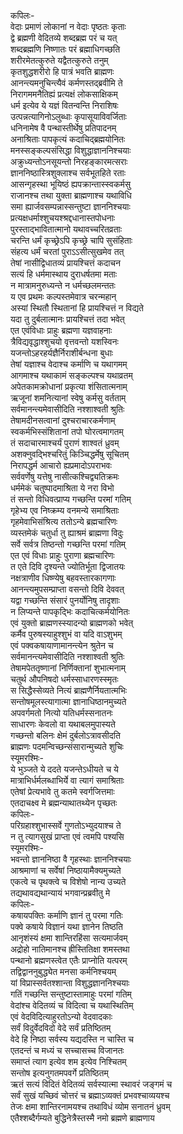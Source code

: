 कपिलः-   
वेदाः प्रमाणं लोकानां न वेदाः पृष्ठतः कृताः  
द्वे ब्रह्मणी वेदितव्ये शब्दब्रह्म परं च यत्  
शब्दब्रह्मणि निष्णातः परं ब्रह्माधिगच्छति  
शरीरमेतत्कुरुते यद्वैतत्कुरुते तनुम्  
कृतशुद्धशरीरो हि पात्रं भवति ब्राह्मणः  
आनन्त्यमनुचिन्त्यैवं कर्मणस्तद्ब्रवीमि ते  
निरागममनैतिह्यं प्रत्यक्षं लोकसाक्षिकम्  
धर्म इत्येव ये यज्ञं वितन्वन्ति निराशिषः  
उत्पन्नत्यागिनोऽलुब्धाः कृपासूयाविवर्जिताः  
धनिनामेष वै पन्थास्तीर्थेषु प्रतिपादनम्  
अनाश्रिताः पापकृत्यं कदाचिद्ब्रह्मयोनितः  
मनस्सङ्कल्पसंसिद्धा विशुद्धाज्ञाननिश्चयाः  
अक्रुध्यन्तोऽनसूयन्तो निरहङ्कारमत्सराः  
ज्ञाननिष्ठास्त्रिशुक्लाश्च सर्वभूतहिते रताः  
आसन्गृहस्था भूयिष्ठं ह्यपक्रान्तास्स्वकर्मसु  
राजानश्च तथा युक्ता ब्राह्मणाश्च यथाविधि  
समा ह्यार्जवसम्पन्नास्सन्तुष्टा ज्ञाननिश्चयाः  
प्रत्यक्षधर्माश्शुचयश्श्रद्दधानास्तपोधनाः  
पुरस्ताद्भावितात्मानो यथावच्चरितव्रताः  
चरन्ति धर्मं कृच्छ्रेऽपि कृच्छ्रे चापि सुसंहिताः  
संहत्य धर्मं चरतां पुराऽऽसीत्सुखमेव तत्  
तेषां नासीद्विधातव्यं प्रायश्चित्तं कदाचन  
सत्यं हि धर्ममास्थाय दुराधर्षतमा मताः  
न मात्रामनुरुध्यन्ते न धर्मच्छलमन्ततः  
य एव प्रथमः कल्पस्तमेवात्र चरन्महान्  
अस्यां स्थितौ स्थितानां हि प्रायश्चित्तं न विद्यते  
यदा तु दुर्बलात्मानः प्रायश्चित्तं तदा भवेत्  
एत एवंविधाः प्राहुः ब्रह्मणा यज्ञवाहनाः  
त्रैविद्यवृद्धाश्शुचयो वृत्तवन्तो यशस्विनः  
यजन्तोऽहरहर्यज्ञैर्निराशीर्बन्धना बुधाः  
तेषां यज्ञाश्च वेदाश्च कर्माणि च यथागमम्  
आगमाश्च यथाकामं सङ्कल्पश्च यथाव्रतम्  
अपेतकामक्रोधानां प्रकृत्या शंसितात्मनाम्  
ऋजूनां शमनित्यानां स्वेषु कर्मसु वर्तताम्  
सर्वमानन्त्यमेवासीदिति नश्शाश्वती श्रुतिः  
तेषामदीनसत्वानां दुश्चराचारकर्मणाम्  
स्वकर्मभिस्संशितानां तपो घोरत्वमागतम्  
तं सदाचारमाश्चर्यं पुराणं शाश्वतं ध्रुवम्  
अशक्नुवद्भिश्चरितुं किञ्चिद्धर्मेषु सूचितम्  
निरापद्धर्म आचारो ह्यप्रमादोऽपराभवः  
सर्ववर्णेषु यत्तेषु नासीत्कश्चिद्व्यतिक्रमः  
धर्ममेकं चतुष्पादमाश्रिता ये नरा विभो  
तं सन्तो विधिवत्प्राप्य गच्छन्ति परमां गतिम्  
गृहेभ्य एव निष्क्रम्य वनमन्ये समाश्रिताः  
गृहमेवाभिसंश्रित्य ततोऽन्ये ब्रह्मचारिणः  
व्यस्तमेकं चतुर्धा तु ह्याश्रमं ब्राह्मणा विदुः  
सर्वे सर्वत्र तिष्ठन्तो गच्छन्ति परमां गतिम्  
एत एवं विधाः प्राहुः पुराणा ब्रह्मचारिणः  
त एते दिवि दृश्यन्ते ज्योतिर्भूता द्विजातयः  
नक्षत्राणीव धिष्ण्येषु बहवस्तारकागणाः  
आनन्त्यमुपसम्प्राप्ता वसन्तो दिवि देववत्  
यद्वा गच्छन्ति संसारं पुनर्योनिषु तादृशाः  
न लिप्यन्ते पापकृद्भिः कदाचित्कर्मयोनितः  
एवं युक्तो ब्राह्मणस्स्यादन्यो ब्राह्मणको भवेत्  
कर्मैव पुरुषस्याहुश्शुभं वा यदि वाऽशुभम्  
एवं पक्वकषायाणामानन्त्येन श्रुतेन च  
सर्वमानन्त्यमेवासीदिति नश्शाश्वती श्रुतिः  
तेषामपेततृष्णानां निर्णिक्तानां शुभात्मनाम्  
चतुर्थ औपनिषदो धर्मस्साधारणस्स्मृतः  
स सिद्धैस्सेव्यते नित्यं ब्राह्मणैर्नियतात्मभिः  
सन्तोषमूलस्त्यागात्मा ज्ञानाधिष्ठानमुच्यते  
अपवर्गमतो नित्यो यतिधर्मस्सनातनः  
साधारणः केवलो वा यथाबलमुपास्यते  
गच्छन्तो बलिनः क्षेमं दुर्बलोऽत्रावसीदति  
ब्राह्मणः पदमन्विच्छन्संसारान्मुच्यते शुचिः  
स्यूमरश्मिः-   
ये भुञ्जते ये ददते यजन्तेऽधीयते च ये  
मात्राभिर्धर्मलब्धाभिर्ये वा त्यागं समाश्रिताः  
एतेषां प्रेत्यभावे तु कतमे स्वर्गजित्तमाः  
एतदाचक्ष्व मे ब्रह्मन्याथातथ्येन पृच्छतः  
कपिलः-   
परिग्रहाश्शुभास्सर्वे गुणतोऽभ्युदयाश्च ते  
न तु त्यागसुखं प्राप्ता एवं त्वमपि पश्यसि  
स्यूमरश्मिः-  
भवन्तो ज्ञाननिष्ठा वै गृहस्थाः ज्ञाननिश्चयाः  
आश्रमाणां च सर्वेषां निष्ठायामैक्यमुच्यते  
एकत्वे च पृथक्त्वे च विशेषो नान्य उच्यते  
तद्यथावद्यथान्यायं भगवान्प्रब्रवीतु मे  
कपिलः-   
कषायपक्तिः कर्माणि ज्ञानं तु परमा गतिः  
पक्वे कषाये विज्ञानं यथा ज्ञानेन तिष्ठति  
आनृशंस्यं क्षमा शान्तिरहिंसा सत्यमार्जवम्  
अद्रोहो नातिमानश्च ह्रीस्तितिक्षा शमस्तथा  
पन्थानो ब्रह्मणस्त्वेत एतैः प्राप्नोति यत्परम्  
तद्विद्वाननुबुद्ध्येत मनसा कर्मनिश्चयम्  
यां विप्रास्सर्वतश्शान्ता विशुद्धज्ञाननिश्चयाः  
गतिं गच्छन्ति सन्तुष्टास्तामाहुः परमां गतिम्  
वेदांश्च वेदितव्यं च विदित्वा च यथास्थितिम्  
एवं वेदविदित्याहुरतोऽन्यो वेदवादकाः  
सर्वं विदुर्वेदविदो वेदे सर्वं प्रतिष्ठितम्  
वेदे हि निष्ठा सर्वस्य यद्यदस्ति न चास्ति च  
एतदन्तं च मध्यं च सच्चासच्च विजानतः  
समाप्तं त्याग इत्येव शम इत्येव निश्चितम्  
सन्तोष इत्यनुगतमपवर्गे प्रतिष्ठितम्  
ऋतं सत्यं विदितं वेदितव्यं सर्वस्यात्मा स्थावरं जङ्गमं च  
सर्वं सुखं यच्छिवं चोत्तरं च ब्रह्माऽव्यक्तं प्रभवश्चाव्ययश्च  
तेजः क्षमा शान्तिरनामयश्च तथाविधं व्योम सनातनं ध्रुवम्  
एतैश्शब्दैर्गम्यते बुद्धिनेत्रैस्तस्मै नमो ब्रह्मणे ब्राह्मणाय   
